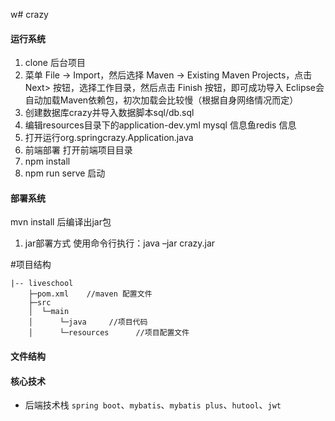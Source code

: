 w# crazy

#### 运行系统

1. clone 后台项目
2. 菜单 File -> Import，然后选择 Maven -> Existing Maven Projects，点击 Next> 按钮，选择工作目录，然后点击 Finish 按钮，即可成功导入
Eclipse会自动加载Maven依赖包，初次加载会比较慢（根据自身网络情况而定）
3. 创建数据库crazy并导入数据脚本sql/db.sql
4. 编辑resources目录下的application-dev.yml mysql 信息鱼redis 信息
5. 打开运行org.springcrazy.Application.java
6. 前端部署 打开前端项目目录
7. npm install
8. npm run serve 启动

#### 部署系统

mvn install 后编译出jar包

1. jar部署方式
使用命令行执行：java –jar crazy.jar 


#项目结构
```
|-- liveschool
    ├─pom.xml    //maven 配置文件
    ├─src
    │  └─main
    │      └─java     //项目代码     
    │      └─resources      //项目配置文件
```
#### 文件结构

#### 核心技术
- 后端技术栈 `spring boot`、`mybatis`、`mybatis plus`、`hutool`、`jwt`
